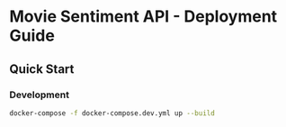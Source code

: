 # Movie Sentiment API - Deployment Guide

## Quick Start

### Development
```bash
docker-compose -f docker-compose.dev.yml up --build


